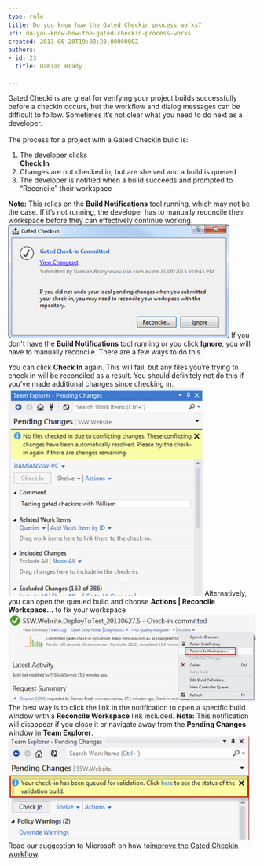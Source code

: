 ```yaml
---
type: rule
title: Do you know how the Gated Checkin process works?
uri: do-you-know-how-the-gated-checkin-process-works
created: 2013-06-28T19:08:28.0000000Z
authors:
- id: 23
  title: Damian Brady

---
```


Gated Checkins are great for verifying your project builds successfully before a checkin occurs, but the workflow and dialog messages can be difficult to follow.  Sometimes it’s not clear what you need to do next as a developer.<br><br> 
The process for a project with a Gated Checkin build is:

1. The developer clicks <br>      **Check In**
2. Changes are not checked in, but are shelved and a build is queued
3. The developer is notified when a build succeeds and prompted to “Reconcile” their workspace


**Note:** This relies on the     **Build Notifications** tool running, which may not be the case.  If it’s not running, the developer has to manually reconcile their workspace before they can effectively continue working.
![ The developer is notified if a gated check-in resulted in a commit](gated-checkin-1.jpg)
If you don't have the     **Build Notifications** tool running or you click     **Ignore**, you will have to manually reconcile. There are a few ways to do this.

You can click     **Check In** again.  This will fail, but any files you’re trying to check in will be reconciled as a result.  You should definitely not do this if you’ve made additional changes since checking in.
![ Bad Example - Reconcile by clicking "Check In" again.  This will fail, but any files you're trying to check in will be reconciled.](gated-checkin-2.jpg)
Alternatively, you can open the queued build and choose     **Actions | Reconcile Workspace...** to fix your workspace
![ OK Example – Open the Build and choose Actions | Reconcile Workspace...](gated-checkin-3.jpg)
The best way is to click the link in the notification to open a specific build window with a     **Reconcile Workspace** link included.
**Note:** This notification will disappear if you close it or navigate away from the     **Pending Changes** window in     **Team Explorer**.
![ Good Example #1 – Click the link in the notification after clicking Check In![](gated-checkin-5.jpg)](gated-checkin-4.jpg)
Read our suggestion to Microsoft on how to[improve the Gated Checkin workflow](http://www.ssw.com.au/ssw/standards/BetterSoftwareSuggestions/TeamFoundationServer.aspx#improve-gated-checkin).
